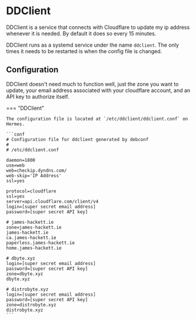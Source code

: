 # DDClient

DDClient is a service that connects with Cloudflare to update my ip address whenever it is needed. By default
it does so every 15 minutes.

DDClient runs as a systemd service under the name `ddclient`. The only times it needs to be restarted is when
the config file is changed.

## Configuration

DDClient doesn't need much to function well, just the zone you want to update, your email address associated
with your cloudflare account, and an API key to authorize itself.

=== "DDClient"

    The configuration file is located at `/etc/ddclient/ddclient.conf` on Hermes.

    ```conf
    # Configuration file for ddclient generated by debconf
    #
    # /etc/ddclient.conf

    daemon=1800
    use=web
    web=checkip.dyndns.com/
    web-skip='IP Address'
    ssl=yes

    protocol=cloudflare
    ssl=yes
    server=api.cloudflare.com/client/v4
    login=[super secret email address]
    password=[super secret API key]

    # james-hackett.ie
    zone=james-hackett.ie
    james-hackett.ie
    ca.james-hackett.ie
    paperless.james-hackett.ie
    home.james-hackett.ie

    # dbyte.xyz
    login=[super secret email address]
    password=[super secret API key]
    zone=dbyte.xyz
    dbyte.xyz

    # distrobyte.xyz
    login=[super secret email address]
    password=[super secret API key]
    zone=distrobyte.xyz
    distrobyte.xyz
    ```
